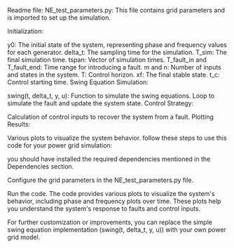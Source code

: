 Readme file:
NE_test_parameters.py: This file contains grid parameters and is imported to set up the simulation.

Initialization:

y0: The initial state of the system, representing phase and frequency values for each generator.
delta_t: The sampling time for the simulation.
T_sim: The final simulation time.
tspan: Vector of simulation times.
T_fault_in and T_fault_end: Time range for introducing a fault.
m and n: Number of inputs and states in the system.
T: Control horizon.
xf: The final stable state.
t_c: Control starting time.
Swing Equation Simulation:

swing(t, delta_t, y, u): Function to simulate the swing equations.
Loop to simulate the fault and update the system state.
Control Strategy:

Calculation of control inputs to recover the system from a fault.
Plotting Results:

Various plots to visualize the system behavior.
follow these steps to use this code for your power grid simulation:

you should have installed the required dependencies mentioned in the Dependencies section.

Configure the grid parameters in the NE_test_parameters.py file.

Run the code.
The code provides various plots to visualize the system's behavior, including phase and frequency plots over time. These plots help you understand the system's response to faults and control inputs.

For further customization or improvements, you can replace the simple swing equation implementation (swing(t, delta_t, y, u)) with your own power grid model.
